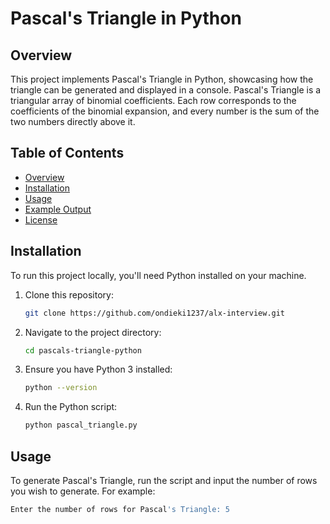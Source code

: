 # Pascal's Triangle in Python

## Overview

This project implements Pascal's Triangle in Python, showcasing how the triangle can be generated and displayed in a console. Pascal's Triangle is a triangular array of binomial coefficients. Each row corresponds to the coefficients of the binomial expansion, and every number is the sum of the two numbers directly above it.

## Table of Contents

- [Overview](#overview)
- [Installation](#installation)
- [Usage](#usage)
- [Example Output](#example-output)
- [License](#license)

## Installation

To run this project locally, you'll need Python installed on your machine.

1. Clone this repository:

    ```bash
    git clone https://github.com/ondieki1237/alx-interview.git
    ```

2. Navigate to the project directory:

    ```bash
    cd pascals-triangle-python
    ```

3. Ensure you have Python 3 installed:

    ```bash
    python --version
    ```

4. Run the Python script:

    ```bash
    python pascal_triangle.py
    ```

## Usage

To generate Pascal's Triangle, run the script and input the number of rows you wish to generate. For example:

```bash
Enter the number of rows for Pascal's Triangle: 5

